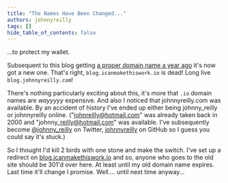 ```yaml
---
title: "The Names Have Been Changed..."
authors: johnnyreilly
tags: []
hide_table_of_contents: false
---
```

...to protect my wallet.

 Subsequent to this blog getting [a proper domain name a year ago](http://blog.johnnyreilly.com/2014/12/whats-in-a-name.html) it's now got a new one. That's right, `blog.icanmakethiswork.io` is dead! Long live `blog.johnnyreilly.com`!

There's nothing particularly exciting about this, it's more that `.io` domain names are *wayyyyy* expensive. And also I noticed that johnnyreilly.com was available. By an accident of history I've ended up either being johnny\_reilly or johnnyreilly online. ("johnreilly@hotmail.com" was already taken back in 2000 and "johnny\_reilly@hotmail.com" was available. I've subsequently become [@johnny\_reilly](https://twitter.com/johnny_reilly) on Twitter, [johnnyreilly](https://github.com/johnnyreilly) on GitHub so I guess you could say it's stuck.)

So I thought I'd kill 2 birds with one stone and make the switch. I've set up a redirect on [blog.icanmakethiswork.io](http://blog.icanmakethiswork.io) and so, anyone who goes to the old site should be 301'd over here. At least until my old domain name expires. Last time it'll change I promise. Well.... until next time anyway...


